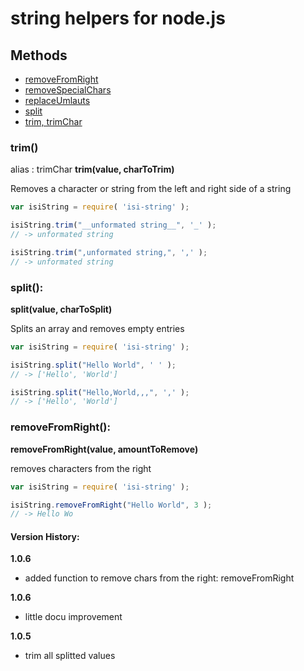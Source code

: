 string helpers for node.js
==========================

Methods
-------
- [removeFromRight](#removeFromRight)
- [removeSpecialChars](#removeSpecialChars)
- [replaceUmlauts](#replaceUmlauts)
- [split](#split)
- [trim, trimChar](#trim)
 
### trim()
alias : trimChar
**trim(value, charToTrim)**

Removes a character or string from the left and right side of a string

```javascript
var isiString = require( 'isi-string' );

isiString.trim("__unformated string__", '_' );
// -> unformated string

isiString.trim(",unformated string,", ',' );
// -> unformated string
```

### split():
**split(value, charToSplit)**

Splits an array and removes empty entries

```javascript
var isiString = require( 'isi-string' );

isiString.split("Hello World", ' ' );
// -> ['Hello', 'World']

isiString.split("Hello,World,,,", ',' );
// -> ['Hello', 'World']
```

### removeFromRight():
**removeFromRight(value, amountToRemove)**

removes characters from the right

```javascript
var isiString = require( 'isi-string' );

isiString.removeFromRight("Hello World", 3 );
// -> Hello Wo
```

#### Version History:
**1.0.6**
- added function to remove chars from the right: removeFromRight 

**1.0.6**
- little docu improvement 

**1.0.5**
- trim all splitted values